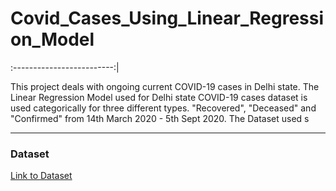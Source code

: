 # Covid_Cases_Using_Linear_Regression_Model
:-------------------------:|

This project deals with ongoing current COVID-19 cases in Delhi state. The Linear Regression Model used for Delhi state COVID-19 cases dataset is used categorically for three different types. "Recovered", "Deceased" and "Confirmed" from 14th March 2020 - 5th Sept 2020. The Dataset used s 

---
### Dataset


[Link to Dataset](https://api.covid19india.org/states_daily.json)


